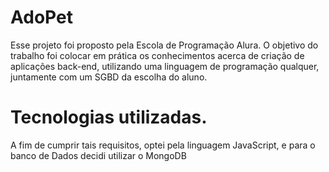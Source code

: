 # AdoPet
Esse projeto foi proposto pela Escola de Programação Alura. O objetivo do trabalho foi colocar em prática os conhecimentos acerca de criação de aplicações back-end, utilizando uma linguagem de programação qualquer, juntamente com um SGBD da escolha do aluno.

# Tecnologias utilizadas.
A fim de cumprir tais requisitos, optei pela linguagem JavaScript, e para o banco de Dados decidi utilizar o MongoDB
